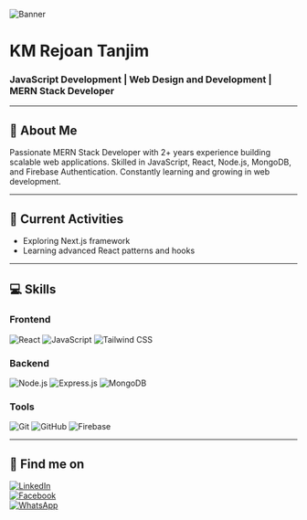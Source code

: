 <!-- Banner Image -->
![Banner](https://i.ibb.co.com/zVxXHgTN/1718210429417.jpg)

# KM Rejoan Tanjim  
### JavaScript Development | Web Design and Development | MERN Stack Developer  

---

## 👋 About Me  
Passionate MERN Stack Developer with 2+ years experience building scalable web applications. Skilled in JavaScript, React, Node.js, MongoDB, and Firebase Authentication. Constantly learning and growing in web development.

---

## 🚀 Current Activities  
- Exploring Next.js framework  
- Learning advanced React patterns and hooks  

---

## 💻 Skills

### Frontend  
![React](https://img.shields.io/badge/React-61DAFB?style=for-the-badge&logo=react&logoColor=black) ![JavaScript](https://img.shields.io/badge/JavaScript-F7DF1E?style=for-the-badge&logo=javascript&logoColor=black) ![Tailwind CSS](https://img.shields.io/badge/Tailwind_CSS-38B2AC?style=for-the-badge&logo=tailwind-css&logoColor=white)  

### Backend  
![Node.js](https://img.shields.io/badge/Node.js-339933?style=for-the-badge&logo=node.js&logoColor=white) ![Express.js](https://img.shields.io/badge/Express.js-000000?style=for-the-badge) ![MongoDB](https://img.shields.io/badge/MongoDB-47A248?style=for-the-badge&logo=mongodb&logoColor=white)  

### Tools  
![Git](https://img.shields.io/badge/Git-F05032?style=for-the-badge&logo=git&logoColor=white) ![GitHub](https://img.shields.io/badge/GitHub-181717?style=for-the-badge&logo=github&logoColor=white) ![Firebase](https://img.shields.io/badge/Firebase-FFCA28?style=for-the-badge&logo=firebase&logoColor=black)  

---

## 🔗 Find me on  
[![LinkedIn](https://img.shields.io/badge/LinkedIn-0077B5?style=for-the-badge&logo=linkedin&logoColor=white)](https://www.linkedin.com/in/km-rejoan-tanjim)  
[![Facebook](https://img.shields.io/badge/Facebook-1877F2?style=for-the-badge&logo=facebook&logoColor=white)](https://www.facebook.com/km.rahat.814194)  
[![WhatsApp](https://img.shields.io/badge/WhatsApp-25D366?style=for-the-badge&logo=whatsapp&logoColor=white)](https://wa.me/8801716130901)
